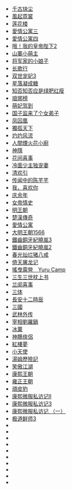 
- [千古玦尘](https://www.youtube.com/watch?v=vhDjZoe8pts&list=PLb8w8KsDSK1xjiPSBpAevyfSxgiotHBaE&index=5)
- [風起霓裳](https://www.youtube.com/watch?v=Rp7c8xRwqrI&list=PLb8w8KsDSK1zXo3IHbgl6lzQFSAMYpTkB&index=1&t=200s)
- [莲花楼](https://www.youtube.com/watch?v=IC7wirpWiKM&list=PLb8w8KsDSK1yrl8xB8ac0JIjfh4N6FM9N&index=1&t=150s)
- [愛情公寓三](https://www.youtube.com/watch?v=j7PRj2xJrB4&list=PLn7ueQx7cc2zrQcKT1afy9szSlemLRUTa&index=2&t=200s)
- [愛情公寓四](https://www.youtube.com/watch?v=rLvF8G9D9JQ&list=PLn7ueQx7cc2yQC7bv9Cq132ZYT_eYKsao&index=2&t=200s)
- [哦！我的皇帝陛下2](https://www.youtube.com/watch?v=GfupKTqEeUs&list=PLn7ueQx7cc2zfmBSAKgQyuua_5jCCU_Yi&index=2&t=200s)
- [山寨小萌主](https://www.youtube.com/watch?v=50mX9gSCqA0&list=PLn7ueQx7cc2x5IbSVrnpPNhG5fgDJp6mf&index=2&t=200s)
- [将军家的小娘子](https://www.youtube.com/watch?v=gmBDPuaRvMw&list=PLn7ueQx7cc2zpI28adCoOil9SL86P1yhE&index=2&t=200s)
- [长歌行](https://www.youtube.com/watch?v=fnE6dkbzEZA&list=PLn7ueQx7cc2zHZqa6g9_CVUNQc62hcHDD&index=1&t=201s)
- [双世宠妃3](https://www.youtube.com/watch?v=qCJ3etriB7k&list=PLn7ueQx7cc2zCXV8Jhniyoc990bYGQeDQ&index=1&t=328s)
- [星落凝成糖](https://www.youtube.com/watch?v=iWZMW_HiZ-0&list=PLn7ueQx7cc2zO74P780DXKjEhhqb5RS2x&index=1&t=825s)
- [知否知否应是绿肥红瘦](https://www.youtube.com/watch?v=BBrxzppvreI&list=PLn7ueQx7cc2wkC03NjiaNpIJUBP2M4cmT&index=1&t=209s)
- [琅琊榜](https://www.youtube.com/watch?v=x-gVdZAVNUA&list=PLtt_YYUGi1gXRt2XVJZrHDBkZECcfmuAJ&index=1&t=1668s)
- [萌妃驾到](https://www.youtube.com/watch?v=zVt_Ny74LZ0&list=PLATwx1z00HsdFwYHO4ETX6_vCRBRp_TcZ&index=1)
- [国子监来了个女弟子](https://www.youtube.com/watch?v=5e-QYO4sCA0&list=PLuidrAcAGAOPvhSJC_CAsOO7NB2FtB8p2&index=1)
- [凤囚凰](https://www.youtube.com/watch?v=z_uq7fNAsi4&list=PLAfof34K3azXa4ttVF_XF5ZplNhTeW5PI)
- [獨孤天下](https://www.youtube.com/watch?v=95NlBT9wKZk&list=PLn7ueQx7cc2zLmWNzsyb2CDP4K92gwdMI)
- [灼灼风流](https://www.youtube.com/watch?v=7fd0y2bsi9A&list=PLMX26aiIvX5oHqbBa0SHGY3YyG-Ck8lwT)
- [人間煙火花小廚](https://www.youtube.com/watch?v=otWVdzF3XvU&list=PLMGUWmBBghZwSnNAj-H1zXlMd17ZFqc_J&index=1)
- [神隱](https://www.youtube.com/watch?v=xsnFrr5GJ-4&list=PLRBClVey5BqxXUyIqXnpk9h4fojdBCkJo&index=1&t=1686s)
- [花间喜事](https://www.youtube.com/watch?v=4SkhdYAtQ_c&list=PLsUZkNuEg38Srn0xi8FdRLGHurpDuTfuY&index=1)
- [冷面少主独宠妻](https://www.youtube.com/watch?v=QwBeofETRPY&list=PLsUZkNuEg38Rjz8_dGSLKvZCNDvGrvFOX&index=1)
- [清欢引](https://www.youtube.com/watch?v=LczDLjmy0FM&list=PLO2Wpfuvd4dGAr5QO_CrPE_UtMFOyJT_G&index=1&t=1383s)
- [传闻中的陈芊芊](https://www.youtube.com/watch?v=71TF3r7yFwg&list=PLMX26aiIvX5qmFwvmqUqmuazLFKjXVztJ&index=1&t=1305s)
- [我，喜欢你](https://www.youtube.com/watch?v=aaC77C_jWp8&list=PLwRTE4TGfyeBeBcCPpbD4-N2W1MauEJBG&index=1&t=1336s)
- [庆余年](https://www.youtube.com/playlist?list=PLhqe0CIJjJn9A_tI7XYqnVKLpws5gYzX7)
- [女帝情史 ](https://www.youtube.com/watch?v=Zl2B0h3weEw&list=PLH9CThrqSZ-NTJrc2FKSBA011-YCjZtHQ)
- [明王朝](https://www.youtube.com/watch?v=4eu-E84jftc&list=PLDaGPJyeLhr4yi2YGXjQNLJg53FA7lkZQ)
- [楚漢傳奇](https://www.youtube.com/watch?v=gUjLNKBb2vg&list=PLtt_YYUGi1gVHn-dt8TcFvvMSnsHznXXU)
- [愛情公寓](https://www.youtube.com/watch?v=mV0HQj44vtM&list=PL9P9juNnx4d6Am-hJ4HtP0XqnzsUxJGK5)
- [大明王朝1566](https://www.youtube.com/watch?v=awHPt_9CSOQ&list=PLsV6NDSYslSfA2X66flpsxJKGJYGR_DhJ)
- [鐵齒銅牙紀曉嵐3](https://www.youtube.com/watch?v=4BmD38y6fZo&list=PLMGUWmBBghZyk4o1zlfvcqfW7r2O7kzd9)
- [鐵齒銅牙紀曉嵐2 ](https://www.youtube.com/watch?v=bONCj-c5Ovs&list=PL8tBpa_is0yylAq_x3yhmxFCuxEqshnB6)
- [春光灿烂猪八戒](https://www.youtube.com/watch?v=LIha4YCkR4I&list=PLjjPL6UFQG6pnSKqp7E_ouT2JEKi1-a98)
- [倚天屠龙记](https://www.youtube.com/watch?v=b14Exa9Dt5o&list=PLTGmcDaiiykN-jpZ96V5vkJsBvx513utA)
- [搖曳露營　Yuru Camp](https://www.youtube.com/watch?v=2C7Kp0yBpvo&list=PLxSscENEp7Jh5nBsvSq-SCgEhgSYSdNZl)
- [三生三世枕上书 ](https://www.youtube.com/watch?v=FES-5hBBXVU&list=PLMX26aiIvX5qfLxgmS0rCAP4pvXDciWEM)
- [兰闺喜事](https://www.youtube.com/watch?v=224oe0JqTS0&list=PLMX26aiIvX5qBOY1GShZydYNw-TnJdOsO&index=3)
- [三体](https://www.youtube.com/watch?v=3-UO8jbrIoM&list=PLMX26aiIvX5oCR4bBg2j0W4KKgjYtYBfv)
- [長安十二時辰](https://www.youtube.com/watch?v=ZF8HIKz2NPU&list=PLcHRE_huWMAwn-5xeW8ol4EfZ5vMqyn6l)
- [三國](https://www.youtube.com/watch?v=391PfeRVElA&list=PL9P9juNnx4d4NPYTN7VvAWOFNkbAJd2lf)
- [武林外传](https://www.youtube.com/watch?v=mKT8fzrFqjE&list=PLeoBFGHVYbCtaN5_6dvD0g0AiFxWLT9Hn)
- [宰相劉羅鍋](https://www.youtube.com/watch?v=6Jnrguw91hg&list=PLtWegeAzGX1OWunSCAr1yuUqZIDZTrdzh)
- [冰菓](https://www.youtube.com/playlist?list=PL12UaAf_xzfpKB3uUvYYbxg3UBOxBZfDl)
- [神鵰俠侶](https://www.youtube.com/playlist?list=PLf7jU5YdQ7lwuN7yq0NRVSgLZny9eOeCg)
- [紅樓夢](https://www.youtube.com/watch?v=XmUcy2AAj48&list=PLVaBj_ofjBM8fRGxe04NFpG7TleOlOkV_)
- [小天使](https://www.youtube.com/watch?v=dOh0xR-xCxM&list=PL4U9STbe5zoLWcbpz9BbDgtpvMZNzOiuh)
- [湯姆歷險記](https://www.youtube.com/playlist?list=PL-qNoJV2Z4Jfdh4xKlg_LN17BW85SdwE5)
- [笑傲江湖](https://www.youtube.com/watch?v=PXR1X9s3Za8&list=PLPoprV2YJVLPPIhzxGykF88QNFuauv1L6)
- [康熙王朝](https://www.youtube.com/watch?v=_rA9r7QHPig&list=PLIj4BzSwQ-_v9n6qabRS2C1b1aGRwZbP4)
- [雍正王朝](https://www.youtube.com/watch?v=LWlU38lZnuM&list=PL4U9STbe5zoITXpG8WRbloB2W0TmKZ0yG)
- [頑皮豹](https://www.youtube.com/playlist?list=PLlSHC159efXf_puaG-kKzQ3l8nPihsxYY)
- [康熙微服私访记Ⅱ](https://www.youtube.com/watch?v=7oWmAvTYJHU&list=PLOe397gxhcUYseapMLScpTP28t7VmwMLw)
- [康熙微服私访记3](https://www.youtube.com/watch?v=iNjLwReomWs&list=PLQYV6Nl4UMgj8H0TGR1h7I8DS2Fh5tKGa)
- [康熙微服私访记 （一）](https://www.youtube.com/watch?v=wQHrHjdEJsk&list=PLtWegeAzGX1P8_RFy_S0CO9HBOJZVfOws)
- [极道鲜师3](https://www.youtube.com/watch?v=ZX8-ZZpQwRo&list=PLjjPrcjGn31AmA1Ii_rOu9A6xc7rpbwDg&index=2)
- []()
- []()
- []()
- []()
- []()
- []()
- []()
- []()
- []()
- []()

